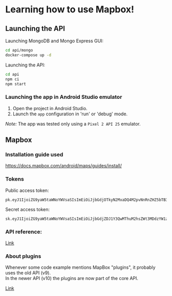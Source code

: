 # Learning how to use Mapbox!

## Launching the API

Launching MongoDB and Mongo Express GUI:
```sh
cd api/mongo
docker-compose up -d
```

Launching the API:
```sh
cd api
npm ci
npm start
```

### Launching the app in Android Studio emulator

1. Open the project in Android Studio.
2. Launch the `app` configuration in 'run' or 'debug' mode.

_Note:_ The app was tested only using a `Pixel 2 API 25` emulator.

## Mapbox

### Installation guide used

https://docs.mapbox.com/android/maps/guides/install/

### Tokens

Public access token:
```
pk.eyJ1IjoiZG9yaW5taWNoYWVsaSIsImEiOiJjbGdjOTkyN2MxaDQ4M2pvNnRnZHZ5bTB3In0.MzwD06EklMmKoV2IAOH3xQ
```

Secret access token:
```
sk.eyJ1IjoiZG9yaW5taWNoYWVsaSIsImEiOiJjbGdjZDJ1Y3QwMThuM2hsZWt3MDdzYW1zIn0.fYflhkOpOYREpWdTXwP1CQ
```

### API reference:

[Link](https://docs.mapbox.com/android/maps/api/10.12.1/)

### About plugins

Whenever some code example mentions MapBox "plugins", it probably uses the old API (v9).  
In the newer API (v10) the plugins are now part of the core API.

[Link](https://docs.mapbox.com/android/maps/guides/#mapbox-android-plugins)